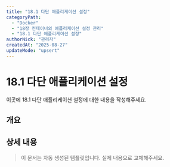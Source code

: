 ```yaml
---
title: "18.1 다단 애플리케이션 설정"
categoryPath:
  - "Docker"
  - "18장 컨테이너의 애플리케이션 설정 관리"
  - "18.1 다단 애플리케이션 설정"
authorNick: "관리자"
createdAt: "2025-08-27"
updateMode: "upsert"
---
```


# 18.1 다단 애플리케이션 설정

이곳에 18.1 다단 애플리케이션 설정에 대한 내용을 작성해주세요.

## 개요

<!-- 내용을 작성해주세요 -->

## 상세 내용

<!-- 내용을 작성해주세요 -->

> 이 문서는 자동 생성된 템플릿입니다. 실제 내용으로 교체해주세요.
